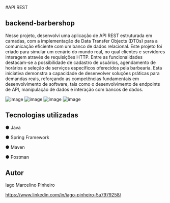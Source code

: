 #API REST
## backend-barbershop
Nesse projeto, desenvolvi uma aplicação de API REST estruturada em camadas, com a implementação de Data Transfer Objects (DTOs) para a comunicação eficiente com um banco de dados relacional. Este projeto foi criado para simular um cenário do mundo real, no qual clientes e servidores interagem através de requisições HTTP. Entre as funcionalidades destacam-se a possibilidade de cadastro de usuários, agendamento de horários e seleção de serviços específicos oferecidos pela barbearia. Esta iniciativa demonstra a capacidade de desenvolver soluções práticas para demandas reais, reforçando as competências fundamentais em desenvolvimento de software, tais como o desenvolvimento de endpoints de API, manipulação de dados e interação com bancos de dados.

![image](https://github.com/iagompinheiro/backend-barbershop/assets/130023096/f79d9be4-0eb8-402b-a859-79c44c4e2d4b)
![image](https://github.com/iagompinheiro/backend-barbershop/assets/130023096/d657113b-be76-4134-97ea-677de019437a)
![image](https://github.com/iagompinheiro/backend-barbershop/assets/130023096/a7bcdf74-b36e-4bde-af4f-be12a90d8d0b)
![image](https://github.com/iagompinheiro/backend-barbershop/assets/130023096/bf390c4d-4418-4046-bdfa-fc611ab42818)

## Tecnologias utilizadas
 ● Java
 
 ● Spring Framework
 
 ● Maven
 
 ● Postman

## Autor 

Iago Marcelino Pinheiro 

https://www.linkedin.com/in/iago-pinheiro-5a7979258/

